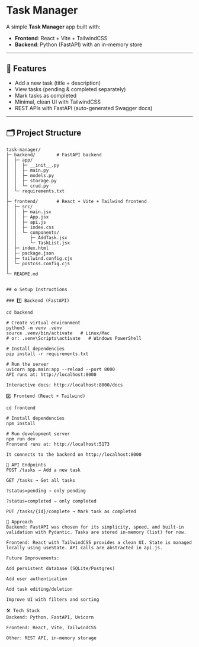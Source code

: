 # Task Manager

A simple **Task Manager** app built with:
- **Frontend**: React + Vite + TailwindCSS  
- **Backend**: Python (FastAPI) with an in-memory store  

---

## 🚀 Features
- Add a new task (title + description)
- View tasks (pending & completed separately)
- Mark tasks as completed
- Minimal, clean UI with TailwindCSS
- REST APIs with FastAPI (auto-generated Swagger docs)

---

## 🗂️ Project Structure

```text
task-manager/
├─ backend/        # FastAPI backend
│  ├─ app/
│  │  ├─ __init__.py
│  │  ├─ main.py
│  │  ├─ models.py
│  │  ├─ storage.py
│  │  └─ crud.py
│  └─ requirements.txt
│
├─ frontend/       # React + Vite + Tailwind frontend
│  ├─ src/
│  │  ├─ main.jsx
│  │  ├─ App.jsx
│  │  ├─ api.js
│  │  ├─ index.css
│  │  └─ components/
│  │     ├─ AddTask.jsx
│  │     └─ TaskList.jsx
│  ├─ index.html
│  ├─ package.json
│  ├─ tailwind.config.cjs
│  └─ postcss.config.cjs
│
└─ README.md       


## ⚙️ Setup Instructions

### 1️⃣ Backend (FastAPI)

cd backend

# Create virtual environment
python3 -m venv .venv
source .venv/bin/activate   # Linux/Mac
# or: .venv\Scripts\activate   # Windows PowerShell

# Install dependencies
pip install -r requirements.txt

# Run the server
uvicorn app.main:app --reload --port 8000
API runs at: http://localhost:8000

Interactive docs: http://localhost:8000/docs

2️⃣ Frontend (React + Tailwind)

cd frontend

# Install dependencies
npm install

# Run development server
npm run dev
Frontend runs at: http://localhost:5173

It connects to the backend on http://localhost:8000

🔗 API Endpoints
POST /tasks → Add a new task

GET /tasks → Get all tasks

?status=pending → only pending

?status=completed → only completed

PUT /tasks/{id}/complete → Mark task as completed

📖 Approach
Backend: FastAPI was chosen for its simplicity, speed, and built-in validation with Pydantic. Tasks are stored in-memory (list) for now.

Frontend: React with TailwindCSS provides a clean UI. State is managed locally using useState. API calls are abstracted in api.js.

Future Improvements:

Add persistent database (SQLite/Postgres)

Add user authentication

Add task editing/deletion

Improve UI with filters and sorting

🛠️ Tech Stack
Backend: Python, FastAPI, Uvicorn

Frontend: React, Vite, TailwindCSS

Other: REST API, in-memory storage

